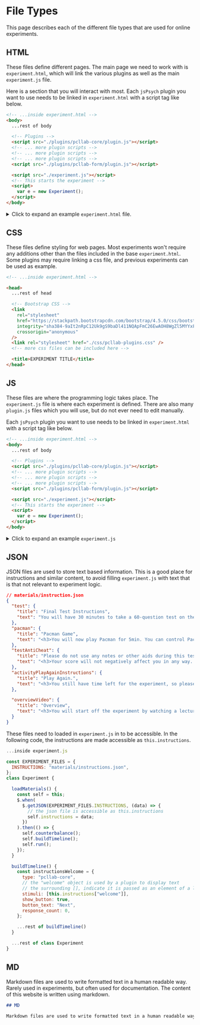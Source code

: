# File Types

This page describes each of the different file types that are used for online experiments.

## HTML

These files define different pages. The main page we need to work with is `experiment.html`, which will link the various plugins as well as the main `experiment.js` file.

Here is a section that you will interact with most. Each `jsPsych` plugin you want to use needs to be linked in `experiment.html` with a script tag like below.

```html
<!-- ...inside experiment.html -->
<body>
  ...rest of body

  <!-- Plugins -->
  <script src="./plugins/pcllab-core/plugin.js"></script>
  <!-- ... more plugin scripts -->
  <!-- ... more plugin scripts -->
  <!-- ... more plugin scripts -->
  <script src="./plugins/pcllab-form/plugin.js"></script>

  <script src="./experiment.js"></script>
  <!-- This starts the experiment -->
  <script>
    var e = new Experiment();
  </script>
</body>
```

<details>
  <summary>Click to expand an example <code>experiment.html</code> file.</summary>

```html
<!DOCTYPE html>
<html lang="en">
  <head>
    <meta charset="utf-8" />
    <meta
      name="viewport"
      content="width=device-width, initial-scale=1, shrink-to-fit=no"
    />

    <!-- Bootstrap CSS -->
    <link
      rel="stylesheet"
      href="https://stackpath.bootstrapcdn.com/bootstrap/4.5.0/css/bootstrap.min.css"
      integrity="sha384-9aIt2nRpC12Uk9gS9baDl411NQApFmC26EwAOH8WgZl5MYYxFfc+NcPb1dKGj7Sk"
      crossorigin="anonymous"
    />
    <link rel="stylesheet" href="./css/pcllab-plugins.css" />

    <title>EXPERIMENT TITLE</title>
  </head>

  <body>
    <div id="experiment_container" class="container-fluid"></div>

    <!-- Bootstrap, Popper.js, and jQuery -->
    <script
      src="https://code.jquery.com/jquery-3.5.1.min.js"
      integrity="sha256-9/aliU8dGd2tb6OSsuzixeV4y/faTqgFtohetphbbj0="
      crossorigin="anonymous"
    ></script>
    <script
      src="https://cdn.jsdelivr.net/npm/popper.js@1.16.0/dist/umd/popper.min.js"
      integrity="sha384-Q6E9RHvbIyZFJoft+2mJbHaEWldlvI9IOYy5n3zV9zzTtmI3UksdQRVvoxMfooAo"
      crossorigin="anonymous"
    ></script>
    <script
      src="https://stackpath.bootstrapcdn.com/bootstrap/4.5.0/js/bootstrap.min.js"
      integrity="sha384-OgVRvuATP1z7JjHLkuOU7Xw704+h835Lr+6QL9UvYjZE3Ipu6Tp75j7Bh/kR0JKI"
      crossorigin="anonymous"
    ></script>

    <!-- Then jsPsych -->
    <script src="./jspsych.js"></script>

    <!-- ClientJS (Required by pcllab-browser) -->
    <script src="./plugins/pcllab-browser/client.min.js"></script>

    <!-- Plugins -->
    <script src="./plugins/pcllab-core/plugin.js"></script>
    <script src="./plugins/pcllab-browser/plugin.js"></script>
    <script src="./plugins/pcllab-consent-form/plugin.js"></script>
    <script src="./plugins/pcllab-form/plugin.js"></script>

    <script src="./experiment.js"></script>
    <script>
      var e = new Experiment();
    </script>
  </body>
</html>
```

</details>

## CSS

These files define styling for web pages. Most experiments won't require any additions other than the files included in the base `experiment.html`. Some plugins may require linking a css file, and previous experiments can be used as example.

```html
<!-- ...inside experiment.html -->

<head>
  ...rest of head

  <!-- Bootstrap CSS -->
  <link
    rel="stylesheet"
    href="https://stackpath.bootstrapcdn.com/bootstrap/4.5.0/css/bootstrap.min.css"
    integrity="sha384-9aIt2nRpC12Uk9gS9baDl411NQApFmC26EwAOH8WgZl5MYYxFfc+NcPb1dKGj7Sk"
    crossorigin="anonymous"
  />
  <link rel="stylesheet" href="./css/pcllab-plugins.css" />
  <!-- more css files can be included here -->

  <title>EXPERIMENT TITLE</title>
</head>
```

## JS

These files are where the programming logic takes place. The `experiment.js` file is where each experiment is defined. There are also many `plugin.js` files which you will use, but do not ever need to edit manually.

Each `jsPsych` plugin you want to use needs to be linked in `experiment.html` with a script tag like below.

```html
<!-- ...inside experiment.html -->
<body>
  ...rest of body

  <!-- Plugins -->
  <script src="./plugins/pcllab-core/plugin.js"></script>
  <!-- ... more plugin scripts -->
  <!-- ... more plugin scripts -->
  <!-- ... more plugin scripts -->
  <script src="./plugins/pcllab-form/plugin.js"></script>

  <script src="./experiment.js"></script>
  <!-- This starts the experiment -->
  <script>
    var e = new Experiment();
  </script>
</body>
```

<details>
<summary>Click to expand an example <code>experiment.js</code></summary>

```js
const EXPERIMENT_FILES = {
  MATCH_PAIRS: "materials/matchPairs.json",
  TEST: "materials/test.json",
  INSTRUCTIONS: "materials/instructions.json",
};

class Experiment {
  constructor() {
    this.timeline = [];
    this.loadMaterials();
  }

  counterbalance() {
    this.urlData = jsPsych.data.urlVariables();

    this.userData = {
      subject: this.urlData.id,
      condition: this.urlData.condition,
      date: new Date().toISOString(),
    };

    jsPsych.data.addProperties(this.userData);
  }

  // Load Instructions
  loadMaterials() {
    const self = this;
    $.when(
      $.getJSON(EXPERIMENT_FILES.INSTRUCTIONS, (data) => {
        self.instructions = data;
      })
    ).then(() => {
      self.counterbalance();
      self.buildTimeline();
      self.run();
    });
  }

  buildTimeline() {
    const instructionsWelcome = {
      type: "pcllab-core",
      stimuli: [this.instructions["welcome"]],
      show_button: true,
      button_text: "Next",
      response_count: 0,
    };

    const instructionsDemographics = {
      type: "pcllab-core",
      stimuli: [this.instructions["demographics"]],
      response_count: 0,
      show_button: true,
      button_text: "Next",
      minimum_time: 5000,
    };

    const demographics = {
      type: "pcllab-form",
      demographics: true,
      data: {
        period: "demographics",
      },
    };

    const instructionsTest = {
      type: "pcllab-core",
      stimuli: [this.instructions["test"]],
      show_button: true,
      button_text: "Begin",
      response_count: 0,
      minimum_time: 7000,
    };

    //Study List
    const studyList = {
      type: "pcllab-core",
      title: "Title",
      stimuli: [
        {
          cue_list: ["X", "B", "C"],
          cue_alignment: "horizontal",
          target: "Apple",
        },
        {
          cue: "B",
          target: "Ball",
        },
      ],
      cue_alignment: "horizontal",
      response_count: 0,
      isi_time: 1000,
      cue_count: 0,
      maximum_time: 12000,
      show_cue: true,
    };

    // Instructions End
    const instructionsEnd = {
      type: "pcllab-core",
      stimuli: [this.instructions["end"]],
      show_button: true,
      button_text: "Continue",
      response_count: 0,
      minimum_time: 5000,
    };

    const debrief = {
      type: "pcllab-core",
      stimuli: [this.instructions["debrief"]],
      response_count: 0,
      show_button: true,
      button_text: "End",
      minimum_time: 10000,
    };

    this.timeline.push(instructionsWelcome);

    this.timeline.push(instructionsDemographics);
    this.timeline.push(demographics);

    this.timeline.push(instructionsTest);
    this.timeline.push(studyList);

    this.timeline.push(instructionsEnd);
    this.timeline.push(debrief);
  }

  run() {
    jsPsych.init({
      display_element: $("div#experiment_container"),
      timeline: this.timeline,
      fullscreen: true,
      on_finish: () => {
        $("#jspsych-content").css("text-align", "center");
        $("#jspsych-content").html(`
        <h2>Thank you for your participation!</h2><br>
        <h4>Please remain seated and quiet until everyone else is finished</h4><br>
        `);

        const myData = jsPsych.data.dataAsJSON(); // Data for the experiment
        $.ajax(
          "https://jarvis.psych.purdue.edu/api/v1/experiments/data/6fakecf1b03bbc736b3f18a3",
          {
            data: myData,
            contentType: "application/json",
            type: "POST",
          }
        );
      },
    });
  }
}
```

</details>

## JSON

JSON files are used to store text based information. This is a good place for instructions and similar content, to avoid filling `experiment.js` with text that is that not relevant to experiment logic.

```json
// materials/instruction.json
{
  "test": {
    "title": "Final Test Instructions",
    "text": "You will have 30 minutes to take a 60-question test on the content you previously learned."
  },
  "pacman": {
    "title": "Pacman Game",
    "text": "<h3>You will now play Pacman for 5min. You can control Pac-Man using the arrow keys on your keyboard. <br><br> Click ‘Continue’ when you are ready to begin the game.</h3>"
  },
  "testAntiCheat": {
    "title": "Please do not use any notes or other aids during this test.",
    "text": "<h3>Your score will not negatively affect you in any way. Just try your best! By taking this test without notes or other aids, we will be able to accurately interpret the data from our experiment. Thanks!</h3>"
  },
  "activityPlayAgainInstructions": {
    "title": "Play Again.",
    "text": "<h3>You still have time left for the experiment, so please play again for full credit. But this time, let's see if you can finish the game in fewer trials! Press 'Continue' when you are ready to start the game again.</h3>"
  },

  "overviewVideo": {
    "title": "Overview",
    "text": "<h3>You will start off the experiment by watching a lecture on the biological concept of taxonomic rank. Please watch the full 5.5min video so that you are ready for the other parts of the experiment. <br> Make sure to turn your volume on.</h3>"
  }
}
```

These files need to loaded in `experiment.js` in to be accessible. In the following code, the instructions are made accessible as `this.instructions`.

```js
...inside experiment.js

const EXPERIMENT_FILES = {
  INSTRUCTIONS: "materials/instructions.json",
};
class Experiment {

  loadMaterials() {
    const self = this;
    $.when(
      $.getJSON(EXPERIMENT_FILES.INSTRUCTIONS, (data) => {
        // the json file is accessible as this.instructions
        self.instructions = data;
      })
    ).then(() => {
      self.counterbalance();
      self.buildTimeline();
      self.run();
    });
  }

  buildTimeline() {
    const instructionsWelcome = {
      type: "pcllab-core",
      // the "welcome" object is used by a plugin to display text
      // the surrounding [], indicate it is passed as an element of a list
      stimuli: [this.instructions["welcome"]],
      show_button: true,
      button_text: "Next",
      response_count: 0,
    };

    ...rest of buildTimeline()
  }

  ...rest of class Experiment
}
```

## MD

Markdown files are used to write formatted text in a human readable way. Rarely used in experiments, but often used for documentation. The content of this website is written using markdown.

```md
## MD

Markdown files are used to write formatted text in a human readable way. Rarely used in experiments, but often used for documentation. The content of this website is written using markdown.
```
